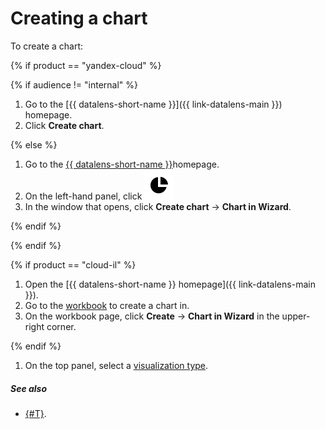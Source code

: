 # Creating a chart

To create a chart:

{% if product == "yandex-cloud" %}

{% if audience != "internal" %}

1. Go to the [{{ datalens-short-name }}]({{ link-datalens-main }}) homepage.
1. Click **Create chart**.

{% else %}

1. Go to the [{{ datalens-short-name }}](https://datalens.yandex-team.ru)homepage.
1. On the left-hand panel, click ![image.](../../../_assets/datalens/chart.svg)
1. In the window that opens, click **Create chart** -> **Chart in Wizard**.

{% endif %}

{% endif %}

{% if product == "cloud-il" %}

1. Open the [{{ datalens-short-name }} homepage]({{ link-datalens-main }}).
1. Go to the [workbook](../../concepts/index.md#workbooks-and-collections) to create a chart in.
1. On the workbook page, click **Create** → **Chart in Wizard** in the upper-right corner.

{% endif %}

1. On the top panel, select a [visualization type](../../visualization-ref/index.md).


##### See also

- [{#T}](../../concepts/chart/index.md).

